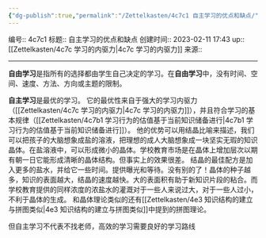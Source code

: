 ```yaml
---
{"dg-publish":true,"permalink":"/Zettelkasten/4c7c1 自主学习的优点和缺点/","dgPassFrontmatter":true}
---
```


编号:: 4c7c1
标题:: 自主学习的优点和缺点
创建时间:: 2023-02-11 17:43
up:: [[Zettelkasten/4c7c 学习的内驱力\|4c7c 学习的内驱力]]
来源:: 

---

**自由学习**是指所有的选择都由学生自己决定的学习。在**自由学习**中，没有时间、空间、速度、方法、方向或主题的限制。

**自主学习**是最优的学习。
它的最优性来自于强大的学习内驱力（[[Zettelkasten/4c7c 学习的内驱力\|4c7c 学习的内驱力]]），并且符合学习的基本规律（[[Zettelkasten/4c7b1 学习行为的估值基于当前知识储备进行\|4c7b1 学习行为的估值基于当前知识储备进行]]）。
他的优势可以用结晶比喻来描述，我们可以把孩子的大脑想象成盐的溶液，把理想的成人大脑想象成一块坚实无瑕的知识晶体。在盐溶液中，可以形成微小的晶体。学校教育市场是在晶体上增加层次以期有朝一日它能形成清晰的晶体结构。但事实上的效果很差。
结晶的最佳配方是加入更多的盐水，并给它一些时间。提供曝光和等待。没有别的了！晶体的种子越多，知识的表面越大，结晶的速度越快。大的表面积有助于新知识片段的粘合。而学校教育提供的同样浓度的浓盐水的灌溉对于一些人来说过大，对于一些人过小，不利于晶体的生成。
和晶体理论类似的还有[[Zettelkasten/4e3 知识结构的建立与拼图类似\|4e3 知识结构的建立与拼图类似]]中提到的拼图理论。

但自主学习不代表不找老师，高效的学习需要良好的学习路线
